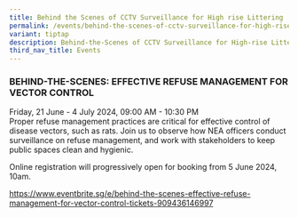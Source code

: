 ```yaml
---
title: Behind the Scenes of CCTV Surveillance for High rise Littering
permalink: /events/behind-the-scenes-of-cctv-surveillance-for-high-rise-littering/
variant: tiptap
description: Behind-the-Scenes of CCTV Surveillance for High-rise Littering
third_nav_title: Events
---
```

<h3>BEHIND-THE-SCENES: EFFECTIVE REFUSE MANAGEMENT FOR VECTOR CONTROL</h3>
<p>Friday, 21 June - 4 July 2024, 09:00 AM - 10:30 PM
<br>Proper refuse management practices are critical for effective control
of disease vectors, such as rats. Join us to observe how NEA officers conduct
surveillance on refuse management, and work with stakeholders to keep public
spaces clean and hygienic.</p>
<p>Online registration will progressively open for booking from 5 June 2024,
10am.</p>
<p><a href="https://www.eventbrite.sg/e/behind-the-scenes-effective-refuse-management-for-vector-control-tickets-909436146997" rel="noopener noreferrer nofollow" target="_blank">https://www.eventbrite.sg/e/behind-the-scenes-effective-refuse-management-for-vector-control-tickets-909436146997</a>&nbsp;</p>
<p></p>